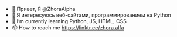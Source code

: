 - 👋 Привет, Я @ZhoraAlpha
- 👀 Я интересуюсь веб-сайтами, программированием на Python
- 🌱 I’m currently learning Python, JS, HTML, CSS
- 📫 How to reach me https://linktr.ee/zhora.alfa

<!---
ZhoraAlpha/ZhoraAlpha is a ✨ special ✨ repository because its `README.md` (this file) appears on your GitHub profile.
You can click the Preview link to take a look at your changes.
--->
